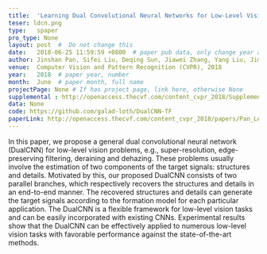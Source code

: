 ```yaml
---
title:  'Learning Dual Convolutional Neural Networks for Low-Level Vision'  #  Paper title, covered by ''
teser: ldcn.png
type:   spaper
pro_type: None
layout: post  #  Do not change this
date:   2018-06-25 11:59:59 +0800  # paper pub data, only change year and month according to this format
author: Jinshan Pan, Sifei Liu, Deqing Sun, Jiawei Zhang, Yang Liu, Jimmy Ren, Zechao Li, Jinhui Tang, Huchuan Lu, Yu-Wing Tai, Ming-Hsuan Yang  # authors information
venue:  Computer Vision and Pattern Recognition (CVPR), 2018
year:   2018  # paper year, number
month:  June  # paper month, full name
projectPage: None # If has project page, link here, otherwise None
supplemental : http://openaccess.thecvf.com/content_cvpr_2018/Supplemental/0816-supp.pdf 
data: None
code: https://github.com/galad-loth/DualCNN-TF
paperLink: http://openaccess.thecvf.com/content_cvpr_2018/papers/Pan_Learning_Dual_Convolutional_CVPR_2018_paper.pdf
---
```


In this paper, we propose a general dual convolutional neural network (DualCNN) for low-level vision problems, e.g., super-resolution, edge-preserving filtering, deraining and dehazing. These problems usually involve the estimation of two components of the target signals: structures and details. Motivated by this, our proposed DualCNN consists of two parallel branches, which respectively recovers the structures and details in an end-to-end manner. The recovered structures and details can generate the target signals according to the formation model for each particular application. The DualCNN is a flexible framework for low-level vision tasks and can be easily incorporated with existing CNNs. Experimental results show that the DualCNN can be effectively applied to numerous low-level vision tasks with favorable performance against the state-of-the-art methods.

